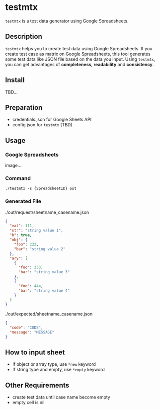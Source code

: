 # testmtx

`testmtx` is a test data generator using Google Spreadsheets.

## Description

`testmtx` helps you to create test data using Google Spreadsheets.
If you create test case as matrix on Google Spreadsheets, this tool generates some test data like JSON file based on the data you input.
Using `testmtx`, you can get advantages of **completeness**, **readability** and **consistency**.

## Install

TBD...

## Preparation

* credentials.json for Google Sheets API
* config.json for `testmtx` (TBD)

## Usage

### Google Spreadsheets

image...

### Command

```txt
./testmtx -s {SpreadsheetID} out
```

### Generated File

./out/request/sheetname_casename.json

```json
{
  "val": 111,
  "str": "string value 1",
  "b": true,
  "obj": {
    "foo": 222,
    "bar": "string value 2"
  },
  "ary": [
    {
      "foo": 333,
      "bar": "string value 3"
    },
    {
      "foo": 444,
      "bar": "string value 4"
    }
  ]
}
```

./out/expected/sheetname_casename.json

```json
{
  "code": "CODE",
  "message": "MESSAGE"
}
```

## How to input sheet

* If object or array type, use `*new` keyword
* If string type and empty, use `*empty` keyword

## Other Requirements

* create test data until case name become empty
* empty cell is nil
